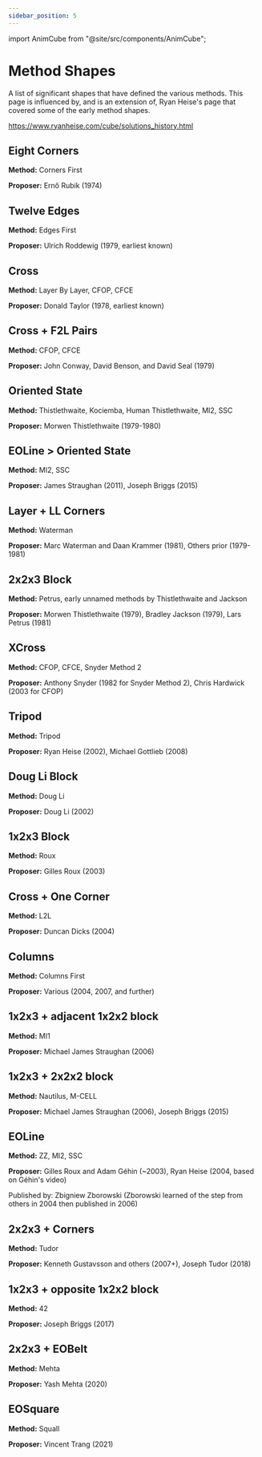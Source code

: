 ```yaml
---
sidebar_position: 5
---
```


import AnimCube from "@site/src/components/AnimCube";

# Method Shapes

A list of significant shapes that have defined the various methods. This page is influenced by, and is an extension of, Ryan Heise's page that covered some of the early method shapes.

https://www.ryanheise.com/cube/solutions_history.html

## Eight Corners

<AnimCube params="buttonbar=0&position=lluuu&scale=6&hint=10&hintborder=1&facelets=ydydydydywdwdwdwdwbdbdbdbdbgdgdgdgdgododododordrdrdrdr" width="400px" height="400px" />

**Method:** Corners First

**Proposer:** Ernő Rubik (1974)

## Twelve Edges

<AnimCube params="buttonbar=0&position=lluuu&scale=6&hint=10&hintborder=1&facelets=dydyyydyddwdwwwdwddbdbbbdbddgdgggdgddodooododdrdrrrdrd" width="400px" height="400px" />

**Method:** Edges First

**Proposer:** Ulrich Roddewig (1979, earliest known)

## Cross

<AnimCube params="buttonbar=0&position=lluuu&scale=6&hint=10&hintborder=1&facelets=ddddydddddwdwwwdwdddddbbdddddddggdddddddoddodddddrrddd" width="400px" height="400px" />

**Method:** Layer By Layer, CFOP, CFCE

**Proposer:** Donald Taylor (1978, earliest known)

## Cross + F2L Pairs

<AnimCube params="buttonbar=0&position=lluuu&scale=6&hint=10&hintborder=1&facelets=ddddyddddlwlwwwlwldlldbbdlldlldggdlldddlolloldlldrrdll" width="400px" height="400px" />

**Method:** CFOP, CFCE

**Proposer:** John Conway, David Benson, and David Seal (1979)

## Oriented State

<AnimCube params="buttonbar=0&position=lluuu&scale=6&hint=10&hintborder=1&facelets=ywyyywwywwwywwyyywogbrbgrbbgbgogrrgrgbboorobbgroorgoor" width="400px" height="400px" />

**Method:** Thistlethwaite, Kociemba, Human Thistlethwaite, MI2, SSC

**Proposer:** Morwen Thistlethwaite (1979-1980)

## EOLine > Oriented State

<AnimCube params="buttonbar=0&position=lluuu&scale=6&hint=10&hintborder=1&facelets=llllylllllwllwlllldbddbddlddlddgddgddddooodddddddrdddd" width="400px" height="400px" />

**Method:** MI2, SSC

**Proposer:** James Straughan (2011), Joseph Briggs (2015)

## Layer + LL Corners

<AnimCube params="buttonbar=0&position=lluuu&scale=6&hint=10&hintborder=1&facelets=ydydydydywwwwwwwwwbdbdbbbdbgdgdgggdgodododooordrdrrrdr" width="400px" height="400px" />

**Method:** Waterman

**Proposer:** Marc Waterman and Daan Krammer (1981), Others prior (1979-1981)

## 2x2x3 Block

<AnimCube params="buttonbar=0&position=lluuu&scale=6&hint=10&hintborder=1&facelets=ddddyddddwwwwwwddddbbdbbdddddddggdggdddooooooddddrdddd" width="400px" height="400px" />

**Method:** Petrus, early unnamed methods by Thistlethwaite and Jackson

**Proposer:** Morwen Thistlethwaite (1979), Bradley Jackson (1979), Lars Petrus (1981)

## XCross

<AnimCube params="buttonbar=0&position=lluuu&scale=6&hint=10&hintborder=1&facelets=ddddydddddwwwwwdwdddddbbdddddddggdggddddoodooddddrrddd" width="400px" height="400px" />

**Method:** CFOP, CFCE, Snyder Method 2

**Proposer:** Anthony Snyder (1982 for Snyder Method 2), Chris Hardwick (2003 for CFOP)

## Tripod

<AnimCube params="buttonbar=0&position=lluuu&scale=6&hint=10&hintborder=1&facelets=dddyydyydwwwwwwdwwdbbdbbddddggggggggdooooooooddddrrdrr" width="400px" height="400px" />

**Method:** Tripod

**Proposer:** Ryan Heise (2002), Michael Gottlieb (2008)

## Doug Li Block

<AnimCube params="buttonbar=0&position=lluuu&scale=6&hint=10&hintborder=1&facelets=ddddyddddwdwwwwddddbbdbbdddddddggdggdddoooododdddrdddd" width="400px" height="400px" />

**Method:** Doug Li

**Proposer:** Doug Li (2002)

## 1x2x3 Block

<AnimCube params="buttonbar=0&position=lluuu&scale=6&hint=10&hintborder=1&facelets=ddddyddddwwwdwdddddbbdbddddddddgddggdddooooooddddrdddd" width="400px" height="400px" />

**Method:** Roux

**Proposer:** Gilles Roux (2003)

## Cross + One Corner

<AnimCube params="buttonbar=0&position=lluuu&scale=6&hint=10&hintborder=1&facelets=ddddydddddwwwwwdwdddddbbdddddddggddgddddoddooddddrrddd" width="400px" height="400px" />

**Method:** L2L

**Proposer:** Duncan Dicks (2004)

## Columns

<AnimCube params="buttonbar=0&position=lluuu&scale=6&hint=10&hintborder=1&facelets=ydydydydywdwdwdwdwbbbdbdbbbgggdgdgggodooooodorrrdrdrrr" width="400px" height="400px" />

**Method:** Columns First

**Proposer:** Various (2004, 2007, and further)

## 1x2x3 + adjacent 1x2x2 block

<AnimCube params="buttonbar=0&position=lluuu&scale=6&hint=10&hintborder=1&facelets=ddddyddddwwwdwwddwdbbdbdddddggdggdggdddooooooddddrddrr" width="400px" height="400px" />

**Method:** MI1

**Proposer:** Michael James Straughan (2006)

## 1x2x3 + 2x2x2 block

<AnimCube params="buttonbar=0&position=lluuu&scale=6&hint=10&hintborder=1&facelets=ddddyddddwwwdwwdwwdbbdbdddddggdggdggdddooooooddddrrdrr" width="400px" height="400px" />

**Method:** Nautilus, M-CELL

**Proposer:** Michael James Straughan (2006), Joseph Briggs (2015)

## EOLine

<AnimCube params="buttonbar=0&position=lluuu&scale=6&hint=10&hintborder=1&facelets=dldlyldlddldwwwdlddlddbbdlddlddggdldddddoddddddddrdddd" width="400px" height="400px" />

**Method:** ZZ, MI2, SSC

**Proposer:** Gilles Roux and Adam Géhin (~2003), Ryan Heise (2004, based on Géhin's video)

Published by: Zbigniew Zborowski (Zborowski learned of the step from others in 2004 then published in 2006)

## 2x2x3 + Corners

<AnimCube params="buttonbar=0&position=lluuu&scale=6&hint=10&hintborder=1&facelets=ydydydydywwwwwwwdwbbbdbbbdbgdgdgggggodooooooordrdrdrdr" width="400px" height="400px" />

**Method:** Tudor

**Proposer:** Kenneth Gustavsson and others (2007+), Joseph Tudor (2018)

## 1x2x3 + opposite 1x2x2 block

<AnimCube params="buttonbar=0&position=lluuu&scale=6&hint=10&hintborder=1&facelets=ddddyddddwwwdwddwwdbbdbdddddggdgddggdddooooooddddrrdrr" width="400px" height="400px" />

**Method:** 42

**Proposer:** Joseph Briggs (2017)

## 2x2x3 + EOBelt

<AnimCube params="buttonbar=0&position=lluuu&scale=6&hint=10&hintborder=1&facelets=dldlyldldwwwwwwdlddbbdbbdbddgddggdggdddoooooodrddrddrd" width="400px" height="400px" />

**Method:** Mehta

**Proposer:** Yash Mehta (2020)

## EOSquare

<AnimCube params="buttonbar=0&position=lluuu&scale=6&hint=10&hintborder=1&facelets=dldlyldlddwwlwldlddlddbddlddlddgddggddddoodooddddrdddd" width="400px" height="400px" />

**Method:** Squall

**Proposer:** Vincent Trang (2021)